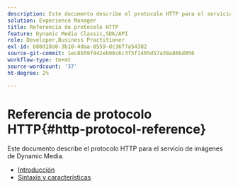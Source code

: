 ```yaml
---
description: Este documento describe el protocolo HTTP para el servicio de imágenes de Dynamic Media.
solution: Experience Manager
title: Referencia de protocolo HTTP
feature: Dynamic Media Classic,SDK/API
role: Developer,Business Practitioner
exl-id: b80d10a8-3b10-4daa-8559-dc36f7a54382
source-git-commit: 1ec8b59f442eb96c6c3f5f1405d57a38a86bd056
workflow-type: tm+mt
source-wordcount: '37'
ht-degree: 2%

---
```


# Referencia de protocolo HTTP{#http-protocol-reference}

Este documento describe el protocolo HTTP para el servicio de imágenes de Dynamic Media.

* [Introducción](/help/aem-is-ir-api/is-api/http-ref/image-serving-api-ref/c-http-protocol-reference/c-introduction/c-introduction.md)
* [Sintaxis y características](/help/aem-is-ir-api/is-api/http-ref/image-serving-api-ref/c-http-protocol-reference/c-syntax-and-features/c-syntax-and-features.md)
